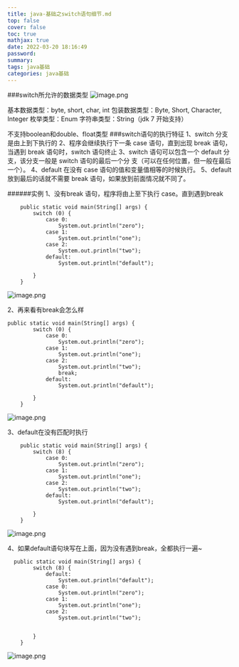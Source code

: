 ```yaml
---
title: java-基础之switch语句细节.md
top: false
cover: false
toc: true
mathjax: true
date: 2022-03-20 18:16:49
password:
summary:
tags: java基础
categories: java基础
---
```


###switch所允许的数据类型
![image.png](https://upload-images.jianshu.io/upload_images/13965490-73a8c2501dba91d6.png?imageMogr2/auto-orient/strip%7CimageView2/2/w/1240)

基本数据类型：byte, short, char, int
包装数据类型：Byte, Short, Character, Integer
枚举类型：Enum
字符串类型：String（jdk 7 开始支持）

不支持boolean和double、float类型
###switch语句的执行特征
1、switch 分支是由上到下执行的
2、程序会继续执行下一条 case 语句，直到出现 break 语句，当遇到 break 语句时，switch 语句终止
3、switch 语句可以包含一个 default 分支，该分支一般是 switch 语句的最后一个分 支（可以在任何位置，但一般在最后一个）。
4、default 在没有 case 语句的值和变量值相等的时候执行。
5、default放到最后的话就不需要 break 语句，如果放到前面情况就不同了。

######实例
1、没有break 语句，程序将由上至下执行 case。直到遇到break 
~~~
    public static void main(String[] args) {
        switch (0) {
            case 0:
                System.out.println("zero");
            case 1:
                System.out.println("one");
            case 2:
                System.out.println("two");
            default:
                System.out.println("default");

        }
    }
~~~
![image.png](https://upload-images.jianshu.io/upload_images/13965490-7ba0d9ac4735e357.png?imageMogr2/auto-orient/strip%7CimageView2/2/w/1240)

2、再来看有break会怎么样
~~~
public static void main(String[] args) {
        switch (0) {
            case 0:
                System.out.println("zero");
            case 1:
                System.out.println("one");
            case 2:
                System.out.println("two");
                break;
            default:
                System.out.println("default");

        }
    }
~~~
![image.png](https://upload-images.jianshu.io/upload_images/13965490-cba3e313503979b9.png?imageMogr2/auto-orient/strip%7CimageView2/2/w/1240)

3、default在没有匹配时执行
~~~
    public static void main(String[] args) {
        switch (8) {
            case 0:
                System.out.println("zero");
            case 1:
                System.out.println("one");
            case 2:
                System.out.println("two");
            default:
                System.out.println("default");

        }
    }
~~~
![image.png](https://upload-images.jianshu.io/upload_images/13965490-554953b5d84faa0d.png?imageMogr2/auto-orient/strip%7CimageView2/2/w/1240)

4、如果default语句块写在上面，因为没有遇到break，全都执行一遍~
~~~
  public static void main(String[] args) {
        switch (8) {
            default:
                System.out.println("default");
            case 0:
                System.out.println("zero");
            case 1:
                System.out.println("one");
            case 2:
                System.out.println("two");


        }
    }
~~~

![image.png](https://upload-images.jianshu.io/upload_images/13965490-884fb296a3207e4b.png?imageMogr2/auto-orient/strip%7CimageView2/2/w/1240)

